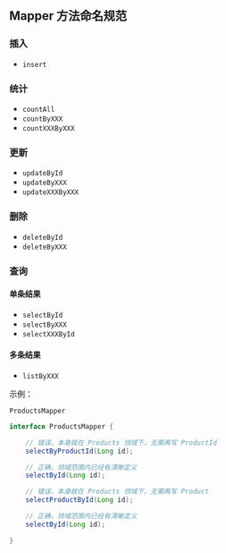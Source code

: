 ## Mapper 方法命名规范

### 插入

* `insert`

### 统计

* `countAll`
* `countByXXX`
* `countXXXByXXX`

### 更新

* `updateById`
* `updateByXXX`
* `updateXXXByXXX`

### 删除

* `deleteById`
* `deleteByXXX`

### 查询

#### 单条结果

* `selectById`
* `selectByXXX`
* `selectXXXById`

#### 多条结果

* `listByXXX`

示例：

`ProductsMapper`

```java
interface ProductsMapper {

    // 错误，本身就在 Products 领域下，无需再写 ProductId
    selectByProductId(Long id);

    // 正确，领域范围内已经有清晰定义
    selectById(Long id);

    // 错误，本身就在 Products 领域下，无需再写 Product
    selectProductById(Long id);

    // 正确，领域范围内已经有清晰定义
    selectById(Long id);

}
```

